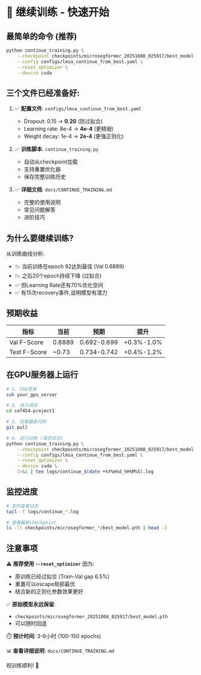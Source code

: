 # 🚀 继续训练 - 快速开始

## 最简单的命令 (推荐)

```bash
python continue_training.py \
    --checkpoint checkpoints/microsegformer_20251008_025917/best_model.pth \
    --config configs/lmsa_continue_from_best.yaml \
    --reset_optimizer \
    --device cuda
```

## 三个文件已经准备好:

1. ✅ **配置文件**: `configs/lmsa_continue_from_best.yaml`
   - Dropout: 0.15 → **0.20** (防过拟合)
   - Learning rate: 8e-4 → **4e-4** (更精细)
   - Weight decay: 1e-4 → **2e-4** (更强正则化)

2. ✅ **训练脚本**: `continue_training.py`
   - 自动从checkpoint加载
   - 支持重置优化器
   - 保存完整训练历史

3. ✅ **详细文档**: `docs/CONTINUE_TRAINING.md`
   - 完整的使用说明
   - 常见问题解答
   - 进阶技巧

## 为什么要继续训练?

从训练曲线分析:
- 📉 当前训练在epoch 92达到最佳 (Val 0.6889)
- 📉 之后20个epoch持续下降 (过拟合)
- ✅ 但Learning Rate还有70%优化空间
- ✅ 有15次recovery事件,说明模型有潜力

## 预期收益

| 指标 | 当前 | 预期 | 提升 |
|------|------|------|------|
| Val F-Score | 0.6889 | 0.692-0.699 | +0.3%-1.0% |
| Test F-Score | ~0.73 | 0.734-0.742 | +0.4%-1.2% |

## 在GPU服务器上运行

```bash
# 1. SSH登录
ssh your_gpu_server

# 2. 进入项目
cd ce7454-project1

# 3. 拉取最新代码
git pull

# 4. 运行训练 (保存日志)
python continue_training.py \
    --checkpoint checkpoints/microsegformer_20251008_025917/best_model.pth \
    --config configs/lmsa_continue_from_best.yaml \
    --reset_optimizer \
    --device cuda \
    2>&1 | tee logs/continue_$(date +%Y%m%d_%H%M%S).log
```

## 监控进度

```bash
# 实时查看日志
tail -f logs/continue_*.log

# 查看最新checkpoint
ls -lt checkpoints/microsegformer_*/best_model.pth | head -3
```

## 注意事项

⚠️ **推荐使用 `--reset_optimizer`** 因为:
- 原训练已经过拟合 (Train-Val gap 6.5%)
- 重置可以escape局部最优
- 结合新的正则化参数效果更好

✅ **原始模型永远保留**:
- `checkpoints/microsegformer_20251008_025917/best_model.pth`
- 可以随时回退

⏱️ **预计时间**: 3-6小时 (100-150 epochs)

📊 **查看详细说明**: `docs/CONTINUE_TRAINING.md`

祝训练顺利! 🎯

